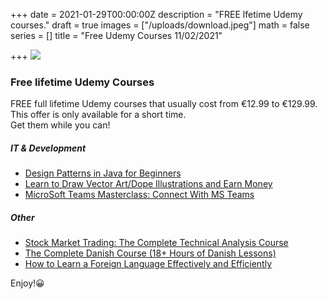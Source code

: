 +++
date = 2021-01-29T00:00:00Z
description = "FREE lfetime Udemy courses."
draft = true
images = ["/uploads/download.jpeg"]
math = false
series = []
title = "Free Udemy Courses 11/02/2021"

+++
![](/uploads/download.jpeg)

### Free lifetime Udemy Courses

FREE full lifetime Udemy courses that usually cost from €12.99 to €129.99. This offer is only available for a short time.  
Get them while you can!

##### IT & Development

* [Design Patterns in Java for Beginners](https://www.udemy.com/course/learn-design-patterns-in-java/?ranMID=39197&ranEAID=TnL5HPStwNw&ranSiteID=TnL5HPStwNw-AjP4a1s_7DRgGpuEASXXDg&utm_source=aff-campaign&utm_medium=udemyads&LSNPUBID=TnL5HPStwNw&couponCode=37D0D506BCE9642B7AB4)
* [Learn to Draw Vector Art/Dope Illustrations and Earn Money](https://www.udemy.com/course/learn-to-draw-vector-artdope-illustrations-and-earn-money/?ranMID=39197&ranEAID=TnL5HPStwNw&ranSiteID=TnL5HPStwNw-wafLF8k95p94sX0lbntfKg&utm_source=aff-campaign&utm_medium=udemyads&LSNPUBID=TnL5HPStwNw&couponCode=25767D34547330E58833)
* [MicroSoft Teams Masterclass: Connect With MS Teams](https://www.udemy.com/course/microsoft-teams-masterclass-connect-with-ms-teams/?ranMID=39197&ranEAID=TnL5HPStwNw&ranSiteID=TnL5HPStwNw-buK7qxnLHb1rGCzhydEKAQ&LSNPUBID=TnL5HPStwNw&utm_source=aff-campaign&utm_medium=udemyads&couponCode=51976392D12D82830BEC)

##### Other

* [Stock Market Trading: The Complete Technical Analysis Course]()
* [The Complete Danish Course (18+ Hours of Danish Lessons)](https://www.udemy.com/course/learn-danish-for-beginners-intensive-danish-language-course/?ranMID=39197&ranEAID=TnL5HPStwNw&ranSiteID=TnL5HPStwNw-zXT85CGIdrNrcDgoz7kc4A&LSNPUBID=TnL5HPStwNw&utm_source=aff-campaign&utm_medium=udemyads&couponCode=B1D50D95747837FD7314)
* [How to Learn a Foreign Language Effectively and Efficiently](https://www.udemy.com/course/how-to-learn-a-foreign-language-effectively-and-efficiently/?ranMID=39197&ranEAID=TnL5HPStwNw&ranSiteID=TnL5HPStwNw-g4O1fM1baFI7wDdPEAyRZw&LSNPUBID=TnL5HPStwNw&utm_source=aff-campaign&utm_medium=udemyads&couponCode=FEB2021)

Enjoy!😀
